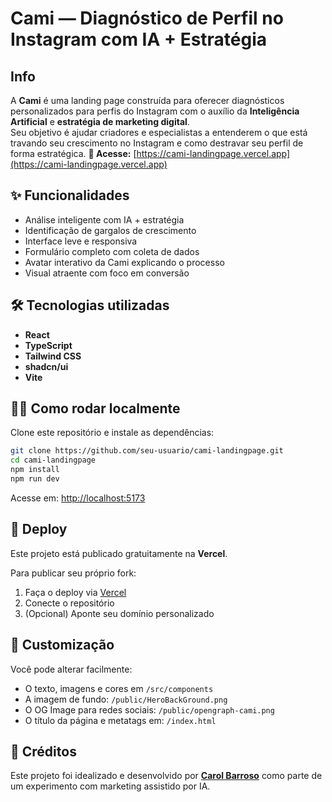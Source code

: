 # Cami — Diagnóstico de Perfil no Instagram com IA + Estratégia

## Info

A **Cami** é uma landing page construída para oferecer diagnósticos personalizados para perfis do Instagram com o auxílio da **Inteligência Artificial** e **estratégia de marketing digital**.  
Seu objetivo é ajudar criadores e especialistas a entenderem o que está travando seu crescimento no Instagram e como destravar seu perfil de forma estratégica.
**🔗 Acesse:** [https://cami-landingpage.vercel.app](https://cami-landingpage.vercel.app)

## ✨ Funcionalidades

- Análise inteligente com IA + estratégia
- Identificação de gargalos de crescimento
- Interface leve e responsiva
- Formulário completo com coleta de dados
- Avatar interativo da Cami explicando o processo
- Visual atraente com foco em conversão

## 🛠 Tecnologias utilizadas

- **React**
- **TypeScript**
- **Tailwind CSS**
- **shadcn/ui**
- **Vite**

## 🧑‍💻 Como rodar localmente

Clone este repositório e instale as dependências:

```bash
git clone https://github.com/seu-usuario/cami-landingpage.git
cd cami-landingpage
npm install
npm run dev
```

Acesse em: [http://localhost:5173](http://localhost:5173)

## 🚀 Deploy

Este projeto está publicado gratuitamente na **Vercel**.

Para publicar seu próprio fork:

1. Faça o deploy via [Vercel](https://vercel.com)
2. Conecte o repositório
3. (Opcional) Aponte seu domínio personalizado

## 📝 Customização

Você pode alterar facilmente:

- O texto, imagens e cores em `/src/components`
- A imagem de fundo: `/public/HeroBackGround.png`
- O OG Image para redes sociais: `/public/opengraph-cami.png`
- O título da página e metatags em: `/index.html`

## 📌 Créditos

Este projeto foi idealizado e desenvolvido por [**Carol Barroso**](https://www.instagram.com/brandingbycb/) como parte de um experimento com marketing assistido por IA.
